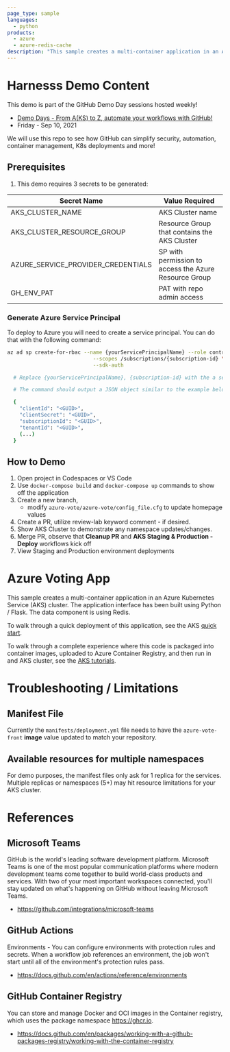 ```yaml
---
page_type: sample
languages:
  - python
products:
  - azure
  - azure-redis-cache
description: "This sample creates a multi-container application in an Azure Kubernetes Service (AKS) cluster."
---
```

# Harnesss Demo Content


This demo is part of the GitHub Demo Day sessions hosted weekly! 
- [Demo Days - From A(KS) to Z, automate your workflows with GitHub!](https://www.linkedin.com/events/demodays-keepcalmanddevopson6838532958866022401/)
- Friday - Sep 10, 2021

We will use this repo to see how GitHub can simplify security, automation, container management, K8s deployments and more!

## Prerequisites

1. This demo requires 3 secrets to be generated:

| Secret Name | Value Required |
|-------------      |--------------- |
|AKS_CLUSTER_NAME                     | AKS Cluster name |
|AKS_CLUSTER_RESOURCE_GROUP           | Resource Group that contains the AKS Cluster  |
|AZURE_SERVICE_PROVIDER_CREDENTIALS   | SP with permission to access the Azure Resource Group |
|GH_ENV_PAT                           | PAT with repo admin access | 

### Generate Azure Service Principal
To deploy to Azure you will need to create a service principal. You can do that with the following command:

```sh
az ad sp create-for-rbac --name {yourServicePrincipalName} --role contributor \
                            --scopes /subscriptions/{subscription-id} \
                            --sdk-auth

  # Replace {yourServicePrincipalName}, {subscription-id} with the a service principal name and subscription id.

  # The command should output a JSON object similar to the example below

  {
    "clientId": "<GUID>",
    "clientSecret": "<GUID>",
    "subscriptionId": "<GUID>",
    "tenantId": "<GUID>",
    (...)
  }
```

## How to Demo
1. Open project in Codespaces or VS Code
2. Use `docker-compose build` and `docker-compose up` commands to show off the application
3. Create a new branch, 
    - modify `azure-vote/azure-vote/config_file.cfg` to update homepage values
1. Create a PR, utilize review-lab keyword comment - if desired.
1. Show AKS Cluster to demonstrate any namespace updates/changes.
1. Merge PR, observe that **Cleanup PR** and **AKS Staging & Production - Deploy** workflows kick off
1. View Staging and Production environment deployments


# Azure Voting App

This sample creates a multi-container application in an Azure Kubernetes Service (AKS) cluster. The application interface has been built using Python / Flask. The data component is using Redis.

To walk through a quick deployment of this application, see the AKS [quick start](https://docs.microsoft.com/en-us/azure/aks/kubernetes-walkthrough?WT.mc_id=none-github-nepeters).

To walk through a complete experience where this code is packaged into container images, uploaded to Azure Container Registry, and then run in and AKS cluster, see the [AKS tutorials](https://docs.microsoft.com/en-us/azure/aks/tutorial-kubernetes-prepare-app?WT.mc_id=none-github-nepeters).

# Troubleshooting / Limitations

## Manifest File
Currently the `manifests/deployment.yml` file needs to have the `azure-vote-front` **image** value updated to match your repository.

## Available resources for multiple namespaces
For demo purposes, the manifest files only ask for 1 replica for the services. Multiple replicas or namespaces (5+) may hit resource limitations for your AKS cluster.

# References

## Microsoft Teams
GitHub is the world's leading software development platform. Microsoft Teams is one of the most popular communication platforms where modern development teams come together to build world-class products and services. With two of your most important workspaces connected, you'll stay updated on what's happening on GitHub without leaving Microsoft Teams.
- https://github.com/integrations/microsoft-teams

## GitHub Actions
Environments - You can configure environments with protection rules and secrets. When a workflow job references an environment, the job won't start until all of the environment's protection rules pass.
- https://docs.github.com/en/actions/reference/environments

## GitHub Container Registry
You can store and manage Docker and OCI images in the Container registry, which uses the package namespace https://ghcr.io.
- https://docs.github.com/en/packages/working-with-a-github-packages-registry/working-with-the-container-registry
